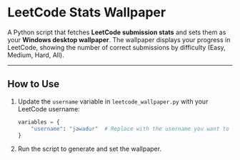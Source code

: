 # LeetCode Stats Wallpaper
A Python script that fetches **LeetCode submission stats** and sets them as your **Windows desktop wallpaper**. The wallpaper displays your progress in LeetCode, showing the number of correct submissions by difficulty (Easy, Medium, Hard, All).

---

## How to Use

1. Update the `username` variable in `leetcode_wallpaper.py` with your LeetCode username:

    ```python
    variables = {
        "username": "jawadur"  # Replace with the username you want to query
    }
    ```

2. Run the script to generate and set the wallpaper.
